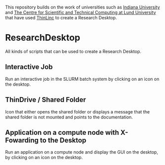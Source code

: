 This repository builds on the work of universities such as [Indiana University](https://kb.iu.edu/d/apum) and [The Centre for Scientific and Technical Computing at Lund University](https://www.lunarc.lu.se/) that have used [ThinLinc](https://www.cendio.com/) to create a Research Desktop. 
# ResearchDesktop
All kinds of scripts that can be used to create a Research Desktop.

## Interactive Job
Run an interactive job in the SLURM batch system by clicking on an icon on the desktop.

## ThinDrive / Shared Folder
Icon that either opens the shared folder or displays a message that the shared folder is not mounted and points to the documentation.

## Application on a compute node with X-Fowarding to the Desktop
Run an application on a compute node and display the GUI on the desktop, by clicking on an icon on the desktop.